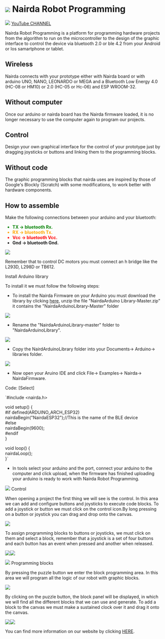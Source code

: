   
  # ![](https://www.nairda.com.mx/TopicForumResources/miniIcon.png)   Nairda Robot Programming 


![](https://www.nairda.com.mx/TopicForumResources/youtube.png)  [YouTube CHANNEL](https://www.youtube.com/channel/UCfOz0bfkMNRf96p4787bPTQ)  
  
Nairda Robot Programming is a platform for programming hardware projects from the algorithm to run on the microcontroller to the design of the graphic interface to control the device via bluetooth 2.0 or ble 4.2 from your Android or Ios samartphone or tablet.  
  
  
## Wireless  
Nairda connects with your prototype either with Nairda board or with arduino UNO, NANO, LEONARDO or MEGA and a Bluetooth Low Energy 4.0 (HC-08 or HM10) or 2.0 (HC-05 or Hc-06) and ESP WROOM-32.  
  
## Without computer  
Once our arduino or nairda board has the Nairda firmware loaded, it is no longer necessary to use the computer again to program our projects.  
  
  
## Control  
Design your own graphical interface for the control of your prototype just by dragging joysticks or buttons and linking them to the programming blocks.  
  
  
## Without code  
The graphic programming blocks that nairda uses are inspired by those of Google's Blockly (Scratch) with some modifications, to work better with hardware components.  
  
## How to assemble  
  
Make the following connections between your arduino and your bluetooth:  
  

<ul _ngcontent-grw-c35=""><li _ngcontent-grw-c35="" style="color: green;"><b _ngcontent-grw-c35="">TX -&gt; bluetooth Rx.</b></li><li _ngcontent-grw-c35="" style="color: orange;"><strong _ngcontent-grw-c35="">RX -&gt; bluetooth Tx.</strong></li><li _ngcontent-grw-c35="" style="color: red;"><strong _ngcontent-grw-c35="">Vcc -&gt; bluetooth Vcc.</strong></li><li _ngcontent-grw-c35=""><strong _ngcontent-grw-c35="">Gnd -&gt; bluetooth Gnd.</strong></li></ul>

  
![](https://www.nairda.com.mx/TopicForumResources/supported.png)  
  
Remember that to control DC motors you must connect an h bridge like the L293D, L298D or TB612.  
  
  
  
Install Arduino library  
  
To install it we must follow the following steps:  
  

-   To install the Nairda Firmware on your Arduino you must download the library by clicking  [here](https://github.com/semakers/NairdaArduinoLibrary/archive/master.zip), unzip the file "NairdaArduino Library-Master.zip" it contains the "NairdaArduinoLibrary-Master" folder

  
![](https://www.nairda.com.mx/assets/img/install-arduino/unzip_folder.png)  
  

-   Rename the "NairdaArduinoLibrary-master" folder to "NairdaArduinoLibrary".

  
![](https://www.nairda.com.mx/assets/img/install-arduino/rename_folder.png)  
  

-   Copy the NairdArduinoLibrary folder into your Documents-> Arduino-> libraries folder.

  
![](https://www.nairda.com.mx/assets/img/install-arduino/libraries_folder.png)  
  

-   Now open your Aruino IDE and click File-> Examples-> Nairda-> NairdaFirmware.

  

Code:  [Select]

`#include <nairda.h>  
  
  
void setup() {  
#if defined(ARDUINO_ARCH_ESP32)  
nairdaBegin("NairdaESP32");//This is the name of the BLE device  
#else  
nairdaBegin(9600);  
#endif  
}  
  
void loop() {  
nairdaLoop();  
}`  
  

-   In tools select your arduino and the port, connect your arduino to the computer and click upload, when the firmware has finished uploading your arduino is ready to work with Nairda Robot Programming.

  
![](https://www.nairda.com.mx/TopicForumResources/control.png)  Control  
  
When opening a project the first thing we will see is the control. In this area we can add and configure buttons and joysticks to execute code blocks. To add a joystick or button we must click on the control icon.By long pressing on a button or joystick you can drag and drop onto the canvas.  
  
![](https://www.nairda.com.mx/TopicForumResources/controlProject.gif)  
  
To assign programming blocks to buttons or joysticks, we must click on them and select a block, remember that a joystick is a set of four buttons and each button has an event when pressed and another when released.  
  
![](https://www.nairda.com.mx/TopicForumResources/configJoistick.gif)![](https://www.nairda.com.mx/TopicForumResources/configButton.gif)  
  
  
![](https://www.nairda.com.mx/TopicForumResources/puzzle.png)  Programming blocks  
  
By pressing the puzzle button we enter the block programming area. In this area we will program all the logic of our robot with graphic blocks.  
  
![](https://www.nairda.com.mx/TopicForumResources/enterBlocks.gif)  
  
By clicking on the puzzle button, the block panel will be displayed, in which we will find all the different blocks that we can use and generate. To add a block to the canvas we must make a sustained clock over it and drag it onto the canvas.  
  
![](https://www.nairda.com.mx/TopicForumResources/blockTypes.gif)![](https://www.nairda.com.mx/TopicForumResources/dragBlock.gif)  
  
  
You can find more information on our website by clicking  [HERE](http://www.nairda.com.mx/).